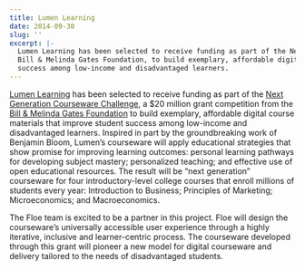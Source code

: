 ```yaml
---
title: Lumen Learning
date: 2014-09-30
slug: ''
excerpt: |-
  Lumen Learning has been selected to receive funding as part of the Next Generation Courseware Challenge, from the
  Bill & Melinda Gates Foundation, to build exemplary, affordable digital course materials that improve student
  success among low-income and disadvantaged learners.
---
```

[Lumen Learning](https://lumenlearning.com/) has been selected to receive funding as part of the
[Next Generation Courseware Challenge](https://www.gatesfoundation.org/Ideas/Media-Center/Press-Releases/2014/09/Gates-Foundation-Announces-Finalists-for-$20-Million-in-Digital-Courseware-Investments),
a $20 million grant competition from the [Bill & Melinda Gates Foundation](https://www.gatesfoundation.org/) to build
exemplary, affordable digital course materials that improve student success among low-income and disadvantaged learners.
Inspired in part by the groundbreaking work of Benjamin Bloom, Lumen’s courseware will apply educational strategies that
show promise for improving learning outcomes: personal learning pathways for developing subject mastery; personalized
teaching; and effective use of open educational resources. The result will be “next generation” courseware for four
introductory-level college courses that enroll millions of students every year: Introduction to Business; Principles of
Marketing; Microeconomics; and Macroeconomics.

The Floe team is excited to be a partner in this project. Floe will design the courseware’s universally accessible user
experience through a highly iterative, inclusive and learner-centric process. The courseware developed through this
grant will pioneer a new model for digital courseware and delivery tailored to the needs of disadvantaged students.
